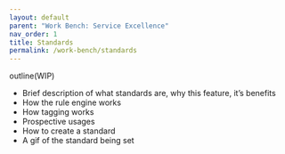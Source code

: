 ```yaml
---
layout: default
parent: "Work Bench: Service Excellence"
nav_order: 1
title: Standards
permalink: /work-bench/standards
---
```


outline(WIP)

- Brief description of what standards are, why this feature, it’s benefits
- How the rule engine works
- How tagging works
- Prospective usages
- How to create a standard
- A gif of the standard being set

